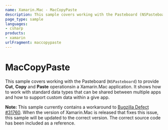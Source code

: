 ```yaml
---
name: Xamarin.Mac - MacCopyPaste
description: This sample covers working with the Pasteboard (NSPasteboard) to provide Cut, Copy and Paste operationsin a Xamarin.Mac application. It shows how...
page_type: sample
languages:
- csharp
products:
- xamarin
urlFragment: maccopypaste
---
```

# MacCopyPaste

This sample covers working with the Pasteboard (`NSPasteboard`) to provide **Cut**, **Copy** and **Paste** operationsin a Xamarin.Mac application. It shows how to work with standard data types that can be shared between multiple apps and how to support custom data within a give app.

**Note:** This sample currently contains a workaround to [Bugzilla Defect #31760](https://bugzilla.xamarin.com/show_bug.cgi?id=31760). When the version of Xamarin.Mac is  released that fixes this issue, this sample will be updated to the correct version. The correct source code has been included as a reference.
